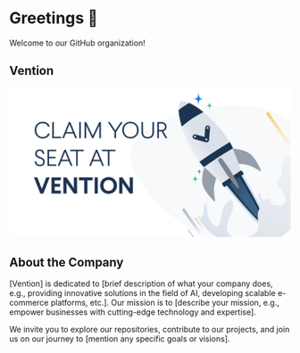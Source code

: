 # Greetings 👋

Welcome to our GitHub organization!

## Vention

![Company Logo](https://github.com/VentionHub/.github/blob/main/profile/team-og.png)

## About the Company
[Vention] is dedicated to [brief description of what your company does, e.g., providing innovative solutions in the field of AI, developing scalable e-commerce platforms, etc.]. Our mission is to [describe your mission, e.g., empower businesses with cutting-edge technology and expertise]. 

We invite you to explore our repositories, contribute to our projects, and join us on our journey to [mention any specific goals or visions].
